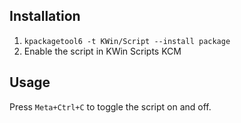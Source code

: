 ## Installation

1. `kpackagetool6 -t KWin/Script --install package`
2. Enable the script in KWin Scripts KCM

## Usage

Press `Meta+Ctrl+C` to toggle the script on and off.
